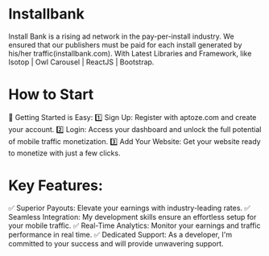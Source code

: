 # Installbank
Install Bank is a rising ad network in the pay-per-install industry. We ensured that our publishers must be paid for each install generated by his/her traffic(installbank.com). With Latest Libraries and Framework, like Isotop | Owl Carousel | ReactJS | Bootstrap.

# How to Start
📌 Getting Started is Easy:
1️⃣ Sign Up: Register with aptoze.com and create your account.
2️⃣ Login: Access your dashboard and unlock the full potential of mobile traffic monetization.
3️⃣ Add Your Website: Get your website ready to monetize with just a few clicks.

# Key Features:

✅ Superior Payouts: Elevate your earnings with industry-leading rates.
✅ Seamless Integration: My development skills ensure an effortless setup for your mobile traffic.
✅ Real-Time Analytics: Monitor your earnings and traffic performance in real time.
✅ Dedicated Support: As a developer, I'm committed to your success and will provide unwavering support.





